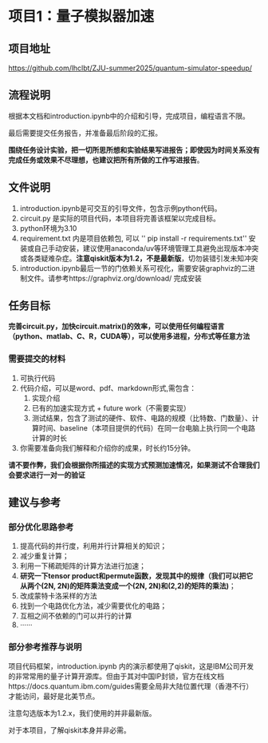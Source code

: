 # 项目1：量子模拟器加速

## 项目地址

https://github.com/lhclbt/ZJU-summer2025/quantum-simulator-speedup/

## 流程说明

根据本文档和introduction.ipynb中的介绍和引导，完成项目，编程语言不限。

最后需要提交任务报告，并准备最后阶段的汇报。

**围绕任务设计实验，把一切所思所想和实验结果写进报告；即使因为时间关系没有完成任务或效果不尽理想，也建议把所有所做的工作写进报告**。

## 文件说明

1. introduction.ipynb是可交互的引导文件，包含示例python代码。
2. circuit.py 是实际的项目代码，本项目将完善该框架以完成目标。
3. python环境为3.10
4. requirement.txt 内是项目依赖包, 可以 '' pip install -r requirements.txt'' 安装或自己手动安装，建议使用anaconda/uv等环境管理工具避免出现版本冲突或各类疑难杂症。**注意qiskit版本为1.2，不是最新版**，切勿装错引发未知冲突
5. introduction.ipynb最后一节的门依赖关系可视化，需要安装graphviz的二进制文件。请参考https://graphviz.org/download/ 完成安装

## **任务目标**

**__完善circuit.py，加快circuit.matrix()的效率，可以使用任何编程语言（python、matlab、C、R，CUDA等），可以使用多进程，分布式等任意方法__**

### 需要提交的材料
1. 可执行代码
2. 代码介绍，可以是word、pdf、markdown形式,需包含：
    1. 实现介绍
    2. 已有的加速实现方式 + future work（不需要实现）
    3. 测试结果，包含了测试的硬件、软件、电路的规模（比特数、门数量）、计算时间、baseline（本项目提供的代码）在同一台电脑上执行同一个电路计算的时长
3. 你需要准备向我们解释和介绍你的成果，时长约15分钟。


__请不要作弊，我们会根据你所描述的实现方式预测加速情况，如果测试不合理我们会要求进行一对一的验证__

## 建议与参考
### 部分优化思路参考
1. 提高代码的并行度，利用并行计算相关的知识；
2. 减少重复计算；
3. 利用一下稀疏矩阵的计算方法进行加速；
4. __研究一下tensor product和permute函数，发现其中的规律（我们可以把它从两个(2**N, 2**N)的矩阵乘法变成一个(2**N, 2**N)和(2,2)的矩阵的乘法)__；
5. 改成蒙特卡洛采样的方法
6. 找到一个电路优化方法，减少需要优化的电路；
7. 互相之间不依赖的门可以并行的计算
8. ······

### 部分参考推荐与说明

项目代码框架，introduction.ipynb 内的演示都使用了qiskit，这是IBM公司开发的非常常用的量子计算开源库。但由于其对中国IP封锁，官方在线文档https://docs.quantum.ibm.com/guides需要全局非大陆位置代理（香港不行）才能访问，最好是北美节点。

注意勾选版本为1.2.x，我们使用的并非最新版。

对于本项目，了解qiskit本身并非必需。